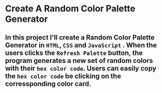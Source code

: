 # Create A Random Color Palette Generator

## In this project I'll create a Random Color Palette Generator in `HTML`, `CSS` and `JavaScript` . When the users clicks the `Refresh Palette` button, the program generates a new set of random colors with their `hex color code`. Users can easily copy the `hex color code` be clicking on the corressponding color card.
